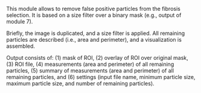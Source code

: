This module allows to remove false positive particles from the fibrosis selection. It is based on a size filter over a binary mask (e.g., output of module 7).

Briefly, the image is duplicated, and a size filter is applied. All remaining particles are described (i.e., area and perimeter), and a visualization is assembled.

Output consists of: (1) mask of ROI, (2) overlay of ROI over original mask, (3) ROI file, (4) measurements (area and perimeter) of all remaining particles, (5) summary of measurements (area and perimeter) of all remaining particles, and (6) settings (input file name, minimum particle size, maximum particle size, and number of remaining particles).
